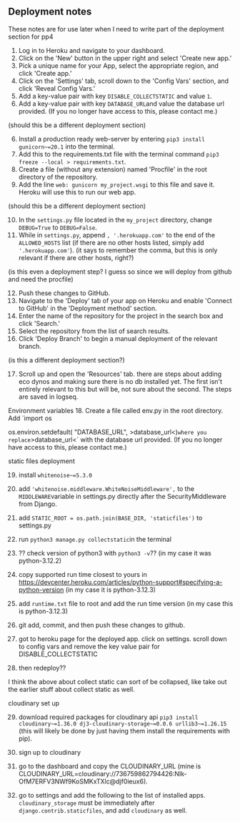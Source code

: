 ## Deployment notes
These notes are for use later when I need to write part of the deployment section for pp4

1. Log in to Heroku and navigate to your dashboard.
2. Click on the 'New' button in the upper right and select 'Create new app.'
3. Pick a unique name for your App, select the appropriate region, and click 'Create app.'
4. Click on the 'Settings' tab, scroll down to the 'Config Vars' section, and click 'Reveal Config Vars.'
5. Add a key-value pair with key `DISABLE_COLLECTSTATIC` and value `1`.
6. Add a key-value pair with key `DATABASE_URL`and value the database url provided. (If you no longer have access to this, please contact me.)

(should this be a different deployment section)

6. Install a production ready web-server by entering `pip3 install gunicorn~=20.1` into the terminal.
7. Add this to the requirements.txt file with the terminal command `pip3 freeze --local > requirements.txt`.
8. Create a file (without any extension) named 'Procfile' in the root directory of the repository.
9. Add the line `web: gunicorn my_project.wsgi` to this file and save it. Heroku will use this to run our web app.

(should this be a different deployment section)

10. In the `settings.py` file located in the `my_project` directory, change `DEBUG=True` to `DEBUG=False`.
11. While in `settings.py`, append `, '.herokuapp.com'` to the end of the `ALLOWED_HOSTS` list (if there are no other hosts listed, simply add `'.herokuapp.com'`). (it says to remember the comma, but this is only relevant if there are other hosts, right?)

(is this even a deployment step? I guess so since we will deploy from github and need the procfile)

12. Push these changes to GitHub.
13. Navigate to the 'Deploy' tab of your app on Heroku and enable 'Connect to GitHub' in the 'Deployment method' section.
14. Enter the name of the repository for the project in the search box and click 'Search.'
15. Select the repository from the list of search results.
16. Click 'Deploy Branch' to begin a manual deployment of the relevant branch.

(is this a different deployment section?)

17. Scroll up and open the 'Resources' tab.
there are steps about adding eco dynos and making sure there is no db installed yet. The first isn't entirely relevant to this but will be, not sure about the second. The steps are saved in logseq.

Environment variables
18. Create a file called env.py in the root directory. Add
`import os

os.environ.setdefault(
    "DATABASE_URL", >database_url<)`
where you replace `>database_url<` with the database url provided.
(If you no longer have access to this, please contact me.)

static files deployment

19. install `whitenoise~=5.3.0`

20. add `'whitenoise.middleware.WhiteNoiseMiddleware',` to the `MIDDLEWARE`variable in settings.py directly after the SecurityMiddleware from Django.

21. add `STATIC_ROOT = os.path.join(BASE_DIR, 'staticfiles')` to settings.py

22. run `python3 manage.py collectstatic`in the terminal

23. ?? check version of python3 with `python3 -v`?? (in my case it was python-3.12.2)

24. copy supported run time closest to yours in https://devcenter.heroku.com/articles/python-support#specifying-a-python-version (in my case it is python-3.12.3)

25. add `runtime.txt` file to root and add the run time version (in my case this is python-3.12.3)

26. git add, commit, and then push these changes to github.

27. got to heroku page for the deployed app. click on settings. scroll down to config vars and remove the key value pair for DISABLE_COLLECTSTATIC

28. then redeploy??

I think the above about collect static can sort of be collapsed, like take out the earlier stuff about collect static as well.

cloudinary set up

29. download required packages for cloudinary api `pip3 install cloudinary~=1.36.0 dj3-cloudinary-storage~=0.0.6 urllib3~=1.26.15` (this will likely be done by just having them install the requirements with pip).

30. sign up to cloudinary

31. go to the dashboard and copy the CLOUDINARY_URL (mine is CLOUDINARY_URL=cloudinary://736759862794426:NIk-OfM7ERFV3NWf9KoSMKxTXlc@djf0ieux6).

32. go to settings and add the following to the list of installed apps. `cloudinary_storage` must be immediately after `django.contrib.staticfiles`, and add `cloudinary` as well.
